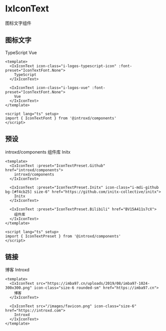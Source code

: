 # IxIconText

图标文字组件

## 图标文字

<div my-8>
  <IxIconText icon-class="i-logos-typescript-icon" :font-preset="IconTextFont.None">
    TypeScript
  </IxIconText>

  <IxIconText icon-class="i-logos-vue" :font-preset="IconTextFont.None">
    Vue
  </IxIconText>
</div>

```vue
<template>
  <IxIconText icon-class="i-logos-typescript-icon" :font-preset="IconTextFont.None">
    TypeScript
  </IxIconText>

  <IxIconText icon-class="i-logos-vue" :font-preset="IconTextFont.None">
    Vue
  </IxIconText>
</template>

<script lang="ts" setup>
import { IconTextFont } from '@introxd/components'
</script>
```

## 预设

<div my-8 flex items-center>
  <IxIconText :preset="IconTextPreset.Github" href="introxd/components">
    introxd/components
  </IxIconText>

  <IxIconText :preset="IconTextPreset.Bilibili" href="BV1sm4KeJEkF">
    组件库
  </IxIconText>

  <IxIconText :preset="IconTextPreset.Initx" icon-class="i-mdi-github bg-[#f4cb25] size-6" href="https://github.com/initx-collective/initx">
    Initx
  </IxIconText>
</div>

```vue
<template>
  <IxIconText :preset="IconTextPreset.Github" href="introxd/components">
    introxd/components
  </IxIconText>

  <IxIconText :preset="IconTextPreset.Initx" icon-class="i-mdi-github bg-[#f4cb25] size-6" href="https://github.com/initx-collective/initx">
    Initx
  </IxIconText>

  <IxIconText :preset="IconTextPreset.Bilibili" href="BV15A411s7cX">
    组件库
  </IxIconText>
</template>

<script lang="ts" setup>
import { IconTextPreset } from '@introxd/components'
</script>
```

## 链接

<div my-8>
  <IxIconText src="https://imba97.cn/uploads/2019/08/imba97-1024-300x300.png" icon-class="size-6 rounded-sm" href="https://imba97.cn">
    博客
  </IxIconText>

  <IxIconText src="/images/favicon.png" icon-class="size-6 rounded-sm" href="https://introxd.com">
    Introxd
  </IxIconText>
</div>

```vue
<template>
  <IxIconText src="https://imba97.cn/uploads/2019/08/imba97-1024-300x300.png" icon-class="size-6 rounded-sm" href="https://imba97.cn">
    博客
  </IxIconText>

  <IxIconText src="/images/favicon.png" icon-class="size-6" href="https://introxd.com">
    Introxd
  </IxIconText>
</template>
```

<script setup>
import { IconTextFont, IconTextPreset } from '@introxd/components'
</script>
